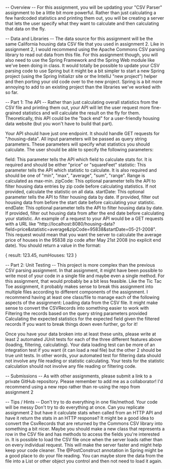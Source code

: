 -- Overview --
For this assignment, you will be updating your "CSV Parser" assignment to be a little bit more powerful. Rather than just calculating a few hardcoded statistics and printing them out, you will be creating a server that lets the user specify what they want to calculate and then calculating that data on the fly.

-- Data and Libraries --
The data source for this assignment will be the same California housing data CSV file that you used in assignment 2. Like in assignment 2, I would recommend using the Apache Commons CSV parsing library to read out data from this file. For this assignment though, you will also need to use the Spring Framework and the Spring Web module like we've been doing in class. It would totally be possible to update your CSV parsing code to use Spring but it might be a bit simpler to start a new Spring project (using the Spring Initializr site or the IntelliJ "new project") helper and then porting your old code over to the new project. Spring is a bit more annoying to add to an existing project than the libraries we've worked with so far.

-- Part 1: The API -- 
Rather than just calculating overall statistics from the CSV file and printing them out, your API will let the user request more fine-grained statistics and will calculate the result on the fly for them. Theoretically, this API could be the "back end" for a user-friendly housing data website (but you won't have to build that part).

Your API should have just one endpoint. It should handle GET requests for "/housing-data". All input parameters will be passed as query string parameters. These parameters will specify what statistics you should calculate. The user should be able to specify the following parameters:

  field: This parameter tells the API which field to calculate stats for. It is required and should be either "price" or "squareFeet"
  statistic: This parameter tells the API which statistic to calculate. It is also required and should be one of "min", "max", "average", "sum", "range". Range is calculated as max-min.
  zipCode: This optional parameter tells the API to filter housing data entries by zip code before calculating statistics. If not provided, calculate the statistic on all data.
  startDate: This optional parameter tells the API to filter housing data by date. If provided, filter out housing data from before the start date before calculating your statistic.
  endDate: This optional parameter tells the API to filter housing data by date. If provided, filter out housing data from after the end date before calculating your statistic.
An example of a request to your API would be a GET requests with a URL like "http://localhost:8080/housing-data?field=price&statistic=average&zipCode=95838&startDate=05-21-2008". This request would mean that you want the server to calculate the average price of houses in the 95838 zip code after May 21st 2008 (no explicit end date). You should return a value in the format:

{
  result: 123.45,
  numHouses: 123
}

-- Part 2: Unit Testing --
This project is more complex than the previous CSV parsing assignment. In that assignment, it might have been possible to write most of your code in a single file and maybe even a single method. For this assignment, that would probably be a bit less feasible. Like the Tic Tac Toe assignment, it probably makes sense to break this assignment into multiple files according to different components of the assignment. I recommend having at least one class/file to manage each of the following aspects of the assignment:
Loading data from the CSV file. It might make sense to convert the CSVRecords into something easier to work with
Filtering the records based on the query string parameters provided
Calculating the expected statistics for the expected field given the filtered records
If you want to break things down even further, go for it!

Once you have your data broken into at least these units, please write at least 2 automated JUnit tests for each of the three different features above (loading, filtering, calculating). Your data loading test can be more of an integration test if you want (it can load a real file) but the other 2 should be true unit tests. In other words, your automated test for filtering data should not involve any file reading or statistic calculating. Your tests for the statistic calculation should not involve any file reading or filtering code.

-- Submissions --
As with other assignments, please submit a link to a private GitHub repository. Please remember to add me as a collaborator! I'd recommend using a new repo rather than re-using the repo from assignment 2

-- Tips / Hints --
Don't try to do everything in one file/method. Your code will be messy
Don't try to do everything at once. Can you replicate assignment 2 but have it calculate stats when called from an HTTP API and have it return the stats in an HTTP response?
It might be a good idea to convert the CsvRecords that are returned by the Commons CSV library into something a bit nicer. Maybe you should make a new class that represents a row in the CSV file and has methods to access the fields you're interested in.
It is possible to load the CSV file once when the server loads rather than on every individual request. This will make the server faster and might help keep your code cleaner. The @PostConstruct annotation in Spring might be a good place to do your file reading. You can maybe store the data from the file into a List or other object you control and then not need to load it again.
